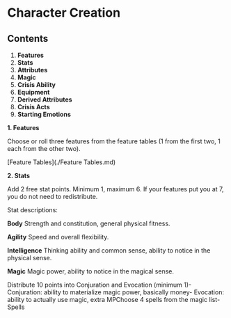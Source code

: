 # Character Creation

## Contents
1. **Features**
2. **Stats**
3. **Attributes**
4. **Magic**
5. **Crisis Ability**
6. **Equipment**
7. **Derived Attributes**
8. **Crisis Acts**
9. **Starting Emotions**

**1. Features**

Choose or roll three features from the feature tables (1 from the first two, 1 each from the other two).

[Feature Tables](./Feature Tables.md)

**2. Stats**

Add 2 free stat points. Minimum 1, maximum 6. If your features put you at 7, you do not need to redistribute.

Stat descriptions:

**Body** Strength and constitution, general physical fitness.

**Agility** Speed and overall flexibility.

**Intelligence** Thinking ability and common sense, ability to notice in the physical sense.

**Magic** Magic power, ability to notice in the magical sense.

Distribute 10 points into Conjuration and Evocation (minimum 1)-
Conjuration: ability to materialize magic power, basically money-
Evocation: ability to actually use magic, extra MPChoose
4 spells from the magic list-
Spells
